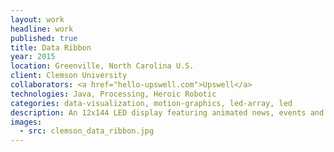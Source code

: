 ```yaml
---
layout: work
headline: work
published: true
title: Data Ribbon
year: 2015
location: Greenville, North Carolina U.S.
client: Clemson University
collaborators: <a href="hello-upswell.com">Upswell</a>
technologies: Java, Processing, Heroic Robotic
categories: data-visualization, motion-graphics, led-array, led
description: An 12x144 LED display featuring animated news, events and facts about Clemson University
images:
  - src: clemson_data_ribbon.jpg
---
```

